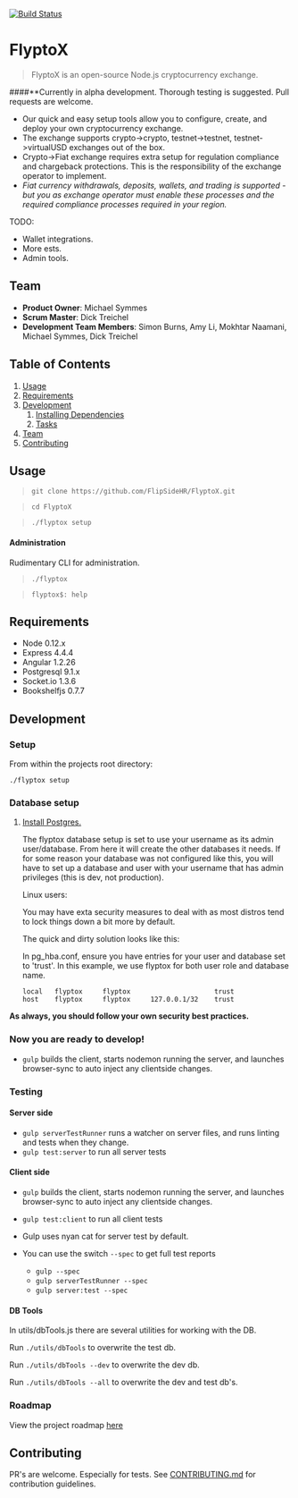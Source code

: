 [![Build Status](https://travis-ci.org/FlipSideHR/FlyptoX.svg?branch=master)](https://travis-ci.org/FlipSideHR/FlyptoX)

# FlyptoX

> FlyptoX is an open-source Node.js cryptocurrency exchange.

####**Currently in alpha development. Thorough testing is suggested. Pull requests are welcome.

- Our quick and easy setup tools allow you to configure, create, and deploy your own cryptocurrency exchange.
- The exchange supports crypto->crypto, testnet->testnet, testnet->virtualUSD exchanges out of the box.
- Crypto->Fiat exchange requires extra setup for regulation compliance and chargeback protections. This is the responsibility of the exchange operator to implement.
- *Fiat currency withdrawals, deposits, wallets, and trading is supported - but you as exchange operator must enable these processes and the required compliance processes required in your region.*

TODO:
- Wallet integrations.
- More ests.
- Admin tools.

## Team

  - __Product Owner__: Michael Symmes
  - __Scrum Master__: Dick Treichel
  - __Development Team Members__: Simon Burns, Amy Li, Mokhtar Naamani, Michael Symmes, Dick Treichel

## Table of Contents

1. [Usage](#Usage)
1. [Requirements](#requirements)
1. [Development](#development)
    1. [Installing Dependencies](#installing-dependencies)
    1. [Tasks](#tasks)
1. [Team](#team)
1. [Contributing](#contributing)

## Usage

> `git clone https://github.com/FlipSideHR/FlyptoX.git`

> `cd FlyptoX`

> `./flyptox setup`

#### Administration
Rudimentary CLI for administration.

> `./flyptox`

> `flyptox$: help`

## Requirements

- Node 0.12.x
- Express 4.4.4
- Angular 1.2.26
- Postgresql 9.1.x
- Socket.io  1.3.6
- Bookshelfjs 0.7.7

## Development

### Setup

From within the projects root directory:

```
./flyptox setup
```

### Database setup

1. [Install Postgres.](https://wiki.postgresql.org/wiki/Detailed_installation_guides)


    The flyptox database setup is set to use your username as its admin user/database. From here it will create the other databases it needs. If for some reason your database was not configured like this, you will have to set up a database and user with your username that has admin privileges (this is dev, not production).

    Linux users:

    You may have exta security measures to deal with as most distros tend to lock things down a bit more by default.

    The quick and dirty solution looks like this:

    In pg_hba.conf, ensure you have entries for your user and database set to 'trust'.
    In this example, we use flyptox for both user role and database name.

    ```
    local	flyptox 	flyptox 					trust
    host	flyptox 	flyptox 	127.0.0.1/32 	trust
    ```

**As always, you should follow your own security best practices.**

### Now you are ready to develop!

- `gulp` builds the client, starts nodemon running the server, and launches browser-sync to auto inject any clientside changes.

### Testing

#### Server side
- `gulp serverTestRunner` runs a watcher on server files, and runs linting and tests when they change.
- `gulp test:server` to run all server tests

#### Client side
- `gulp` builds the client, starts nodemon running the server, and launches browser-sync to auto inject any clientside changes.
- `gulp test:client` to run all client tests

- Gulp uses nyan cat for server test by default.
- You can use the switch `--spec` to get full test reports
    - `gulp --spec`
    - `gulp serverTestRunner --spec`
    - `gulp server:test --spec`

#### DB Tools
In utils/dbTools.js there are several utilities for working with the DB.

Run `./utils/dbTools` to overwrite the test db.

Run `./utils/dbTools --dev` to overwrite the dev db.

Run `./utils/dbTools --all` to overwrite the dev and test db's.

### Roadmap

View the project roadmap [here](https://github.com/FlipSideHR/FlyptoX/issues)

## Contributing

PR's are welcome. Especially for tests.
See [CONTRIBUTING.md](CONTRIBUTING.md) for contribution guidelines.
